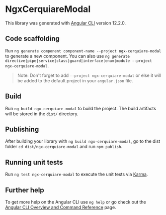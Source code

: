 # NgxCerquiareModal

This library was generated with [Angular CLI](https://github.com/angular/angular-cli) version 12.2.0.

## Code scaffolding

Run `ng generate component component-name --project ngx-cerquiare-modal` to generate a new component. You can also use `ng generate directive|pipe|service|class|guard|interface|enum|module --project ngx-cerquiare-modal`.
> Note: Don't forget to add `--project ngx-cerquiare-modal` or else it will be added to the default project in your `angular.json` file. 

## Build

Run `ng build ngx-cerquiare-modal` to build the project. The build artifacts will be stored in the `dist/` directory.

## Publishing

After building your library with `ng build ngx-cerquiare-modal`, go to the dist folder `cd dist/ngx-cerquiare-modal` and run `npm publish`.

## Running unit tests

Run `ng test ngx-cerquiare-modal` to execute the unit tests via [Karma](https://karma-runner.github.io).

## Further help

To get more help on the Angular CLI use `ng help` or go check out the [Angular CLI Overview and Command Reference](https://angular.io/cli) page.
